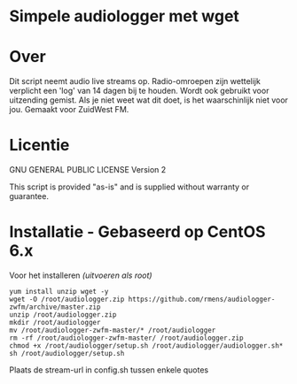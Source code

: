 Simpele audiologger met wget
=================

Over
=====
Dit script neemt audio live streams op. Radio-omroepen zijn wettelijk verplicht een 'log' van 14 dagen bij te houden. Wordt ook gebruikt voor uitzending gemist. Als je niet weet wat dit doet, is het waarschinlijk niet voor jou. Gemaakt voor ZuidWest FM.

Licentie
=======
GNU GENERAL PUBLIC LICENSE Version 2

This script is provided "as-is" and is supplied without warranty or guarantee.

Installatie - Gebaseerd op CentOS 6.x
============
Voor het installeren *(uitvoeren als root)*
 ```
yum install unzip wget -y
wget -O /root/audiologger.zip https://github.com/rmens/audiologger-zwfm/archive/master.zip
unzip /root/audiologger.zip
mkdir /root/audiologger 
mv /root/audiologger-zwfm-master/* /root/audiologger
rm -rf /root/audiologger-zwfm-master/ /root/audiologger.zip
chmod +x /root/audiologger/setup.sh /root/audiologger/audiologger.sh* 
sh /root/audiologger/setup.sh
```

Plaats de stream-url in config.sh tussen enkele quotes
